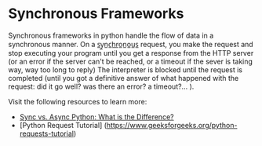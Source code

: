 # Synchronous Frameworks

Synchronous frameworks in python handle the flow of data in a synchronous manner. On a s̲y̲n̲c̲h̲r̲o̲n̲o̲u̲s̲ request, you make the request and stop executing your program until you get a response from the HTTP server (or an error if the server can't be reached, or a timeout if the sever is taking way, way too long to reply) The interpreter is blocked until the request is completed (until you got a definitive answer of what happened with the request: did it go well? was there an error? a timeout?... ).

Visit the following resources to learn more:

- [Sync vs. Async Python: What is the Difference?](https://blog.miguelgrinberg.com/post/sync-vs-async-python-what-is-the-difference)
- [Python Request Tutorial] (https://www.geeksforgeeks.org/python-requests-tutorial)
